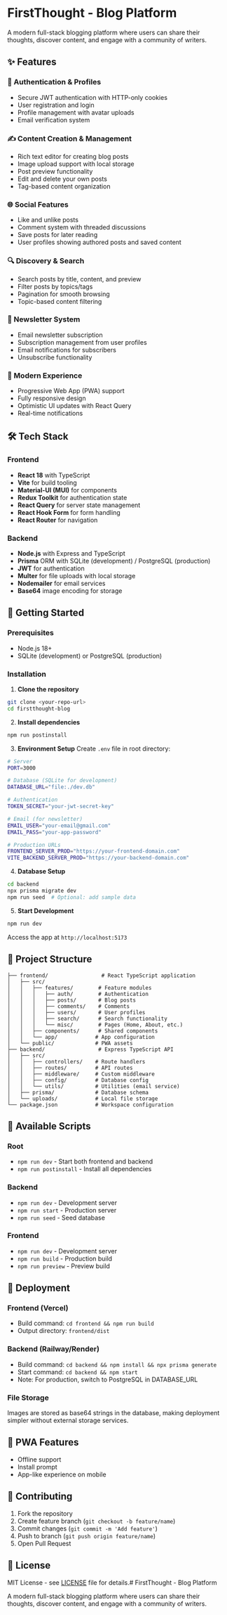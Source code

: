 # FirstThought - Blog Platform

A modern full-stack blogging platform where users can share their thoughts, discover content, and engage with a community of writers.

## ✨ Features

### 🔐 Authentication & Profiles
- Secure JWT authentication with HTTP-only cookies
- User registration and login
- Profile management with avatar uploads
- Email verification system

### ✍️ Content Creation & Management
- Rich text editor for creating blog posts
- Image upload support with local storage
- Post preview functionality
- Edit and delete your own posts
- Tag-based content organization

### 🌐 Social Features
- Like and unlike posts
- Comment system with threaded discussions
- Save posts for later reading
- User profiles showing authored posts and saved content

### 🔍 Discovery & Search
- Search posts by title, content, and preview
- Filter posts by topics/tags
- Pagination for smooth browsing
- Topic-based content filtering

### 📧 Newsletter System
- Email newsletter subscription
- Subscription management from user profiles
- Email notifications for subscribers
- Unsubscribe functionality

### 📱 Modern Experience
- Progressive Web App (PWA) support
- Fully responsive design
- Optimistic UI updates with React Query
- Real-time notifications

## 🛠️ Tech Stack

### Frontend
- **React 18** with TypeScript
- **Vite** for build tooling
- **Material-UI (MUI)** for components
- **Redux Toolkit** for authentication state
- **React Query** for server state management
- **React Hook Form** for form handling
- **React Router** for navigation

### Backend
- **Node.js** with Express and TypeScript
- **Prisma** ORM with SQLite (development) / PostgreSQL (production)
- **JWT** for authentication
- **Multer** for file uploads with local storage
- **Nodemailer** for email services
- **Base64** image encoding for storage

## 🚀 Getting Started

### Prerequisites
- Node.js 18+
- SQLite (development) or PostgreSQL (production)

### Installation

1. **Clone the repository**
```bash
git clone <your-repo-url>
cd firstthought-blog
```

2. **Install dependencies**
```bash
npm run postinstall
```

3. **Environment Setup**
Create `.env` file in root directory:
```bash
# Server
PORT=3000

# Database (SQLite for development)
DATABASE_URL="file:./dev.db"

# Authentication
TOKEN_SECRET="your-jwt-secret-key"

# Email (for newsletter)
EMAIL_USER="your-email@gmail.com"
EMAIL_PASS="your-app-password"

# Production URLs
FRONTEND_SERVER_PROD="https://your-frontend-domain.com"
VITE_BACKEND_SERVER_PROD="https://your-backend-domain.com"
```

4. **Database Setup**
```bash
cd backend
npx prisma migrate dev
npm run seed  # Optional: add sample data
```

5. **Start Development**
```bash
npm run dev
```

Access the app at `http://localhost:5173`

## 📁 Project Structure

```
├── frontend/                 # React TypeScript application
│   ├── src/
│   │   ├── features/        # Feature modules
│   │   │   ├── auth/        # Authentication
│   │   │   ├── posts/       # Blog posts
│   │   │   ├── comments/    # Comments
│   │   │   ├── users/       # User profiles
│   │   │   ├── search/      # Search functionality
│   │   │   └── misc/        # Pages (Home, About, etc.)
│   │   ├── components/      # Shared components
│   │   └── app/            # App configuration
│   └── public/             # PWA assets
├── backend/                 # Express TypeScript API
│   ├── src/
│   │   ├── controllers/    # Route handlers
│   │   ├── routes/         # API routes
│   │   ├── middleware/     # Custom middleware
│   │   ├── config/         # Database config
│   │   └── utils/          # Utilities (email service)
│   ├── prisma/             # Database schema
│   └── uploads/            # Local file storage
└── package.json            # Workspace configuration
```

## 🔧 Available Scripts

### Root
- `npm run dev` - Start both frontend and backend
- `npm run postinstall` - Install all dependencies

### Backend
- `npm run dev` - Development server
- `npm run start` - Production server
- `npm run seed` - Seed database

### Frontend
- `npm run dev` - Development server
- `npm run build` - Production build
- `npm run preview` - Preview build

## 🚀 Deployment

### Frontend (Vercel)
- Build command: `cd frontend && npm run build`
- Output directory: `frontend/dist`

### Backend (Railway/Render)
- Build command: `cd backend && npm install && npx prisma generate`
- Start command: `cd backend && npm start`
- Note: For production, switch to PostgreSQL in DATABASE_URL

### File Storage
Images are stored as base64 strings in the database, making deployment simpler without external storage services.

## 📱 PWA Features

- Offline support
- Install prompt
- App-like experience on mobile

## 🤝 Contributing

1. Fork the repository
2. Create feature branch (`git checkout -b feature/name`)
3. Commit changes (`git commit -m 'Add feature'`)
4. Push to branch (`git push origin feature/name`)
5. Open Pull Request

## 📄 License

MIT License - see [LICENSE](LICENSE) file for details.# FirstThought - Blog Platform

A modern full-stack blogging platform where users can share their thoughts, discover content, and engage with a community of writers.

